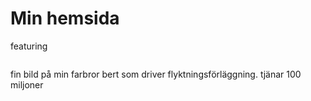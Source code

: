<h1>Min hemsida</h1>
<p>featuring</p>
 <img src="https://cached-images.bonnier.news/gcs/di-bilder-prod/epi-30-di/UploadedImages/2016/9/19/89addedc-a71b-42da-bd89-3d437d64f587/bigOriginal.jpg" alt="">
<p>fin bild på min farbror bert som driver flyktningsförläggning. tjänar 100 miljoner</p>
